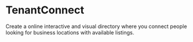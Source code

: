 # TenantConnect
Create a online interactive and visual directory where you connect people looking for business locations with available listings.
